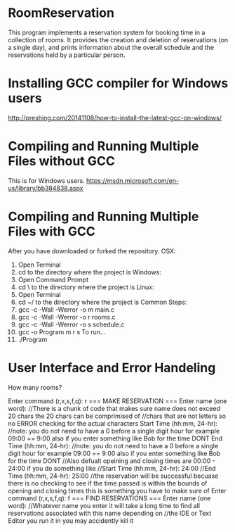 # RoomReservation
This program implements a reservation system for booking time in a collection of rooms.  It provides the creation and deletion of reservations (on a single day), and prints information about the overall schedule and the reservations held by a particular person. 
# Installing GCC compiler for Windows users
http://preshing.com/20141108/how-to-install-the-latest-gcc-on-windows/
# Compiling and Running Multiple Files without GCC
This is for Windows users. https://msdn.microsoft.com/en-us/library/bb384838.aspx
# Compiling and Running Multiple Files with GCC
After you have downloaded or forked the repository.
OSX:
1. Open Terminal 
2. cd to the directory where the project is
Windows:
1. Open Command Prompt
2. cd \ to the directory where the project is
Linux:
1. Open Terminal
2. cd ~/ to the directory where the project is
Common Steps:
1. gcc -c -Wall -Werror -o m main.c
2. gcc -c -Wall -Werror -o r rooms.c
3. gcc -c -Wall -Werror -o s schedule.c
4. gcc -o Program m r s
To run...
5. ./Program
# User Interface and Error Handeling
How many rooms?

Enter command (r,x,s,f,q): r
=== MAKE RESERVATION ===
Enter name (one word): //There is a chunk of code that makes sure name does not exceed 20 chars the 20 chars can be comprimised of 
//chars that are not letters so no ERROR checking for the actual characters
Start Time (hh:mm, 24-hr): //note: you do not need to have a 0 before a single digit hour for example 09:00 == 9:00 also if you enter something like Bob for the time DONT
End Time (hh:mm, 24-hr): //note: you do not need to have a 0 before a single digit hour for example 09:00 == 9:00 also if you enter something like Bob for the time DONT
//Also defualt opeining and closing times are 00:00 - 24:00 if you do something like 
//Start Time (hh:mm, 24-hr): 24:00
//End Time (hh:mm, 24-hr): 25:00 
//the reservation will be successful becuase there is no checking to see if the time passed is within the bounds of opening and closing times this is something you have to make sure of
Enter command (r,x,s,f,q): f
=== FIND RESERVATIONS ===
Enter name (one word): //Whatever name you enter it will take a long time to find all reservations associated with this name depending on //the IDE or Text Editor you run it in you may accidently kill it










